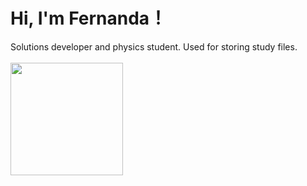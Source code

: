 <!-- Main Title -->
# Hi, I'm Fernanda！

<!-- About me-->
<div>
  Solutions developer and physics student. Used for storing study files.

</div>
<br>

<!-- Github stats-->
<div>
<a href="https://github.com/fernanda3lias">
<img loading="lazy" height="180em" src="https://github-readme-stats.vercel.app/api/top-langs/?username=fernanda3lias&layout=compact&langs_count=7&theme=dracula"/>
</div>

